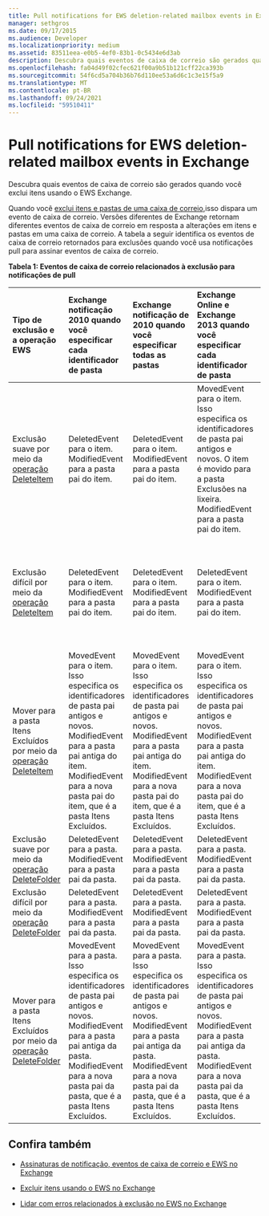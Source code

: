 ```yaml
---
title: Pull notifications for EWS deletion-related mailbox events in Exchange
manager: sethgros
ms.date: 09/17/2015
ms.audience: Developer
ms.localizationpriority: medium
ms.assetid: 83511eea-e0b5-4ef0-83b1-0c5434e6d3ab
description: Descubra quais eventos de caixa de correio são gerados quando você exclui itens usando o EWS Exchange.
ms.openlocfilehash: fa04d49f02cfec621f00a9b51b121cff22ca393b
ms.sourcegitcommit: 54f6cd5a704b36b76d110ee53a6d6c1c3e15f5a9
ms.translationtype: MT
ms.contentlocale: pt-BR
ms.lasthandoff: 09/24/2021
ms.locfileid: "59510411"
---
```

# <a name="pull-notifications-for-ews-deletion-related-mailbox-events-in-exchange"></a>Pull notifications for EWS deletion-related mailbox events in Exchange

Descubra quais eventos de caixa de correio são gerados quando você exclui itens usando o EWS Exchange.
  
Quando você [exclui itens e pastas de uma caixa de correio,](deleting-items-by-using-ews-in-exchange.md)isso dispara um evento de caixa de correio. Versões diferentes de Exchange retornam diferentes eventos de caixa de correio em resposta a alterações em itens e pastas em uma caixa de correio. A tabela a seguir identifica os eventos de caixa de correio retornados para exclusões quando você usa notificações pull para assinar eventos de caixa de correio. 
  
**Tabela 1: Eventos de caixa de correio relacionados à exclusão para notificações de pull**

|**Tipo de exclusão e a operação EWS**|**Exchange notificação 2010 quando você especificar cada identificador de pasta**|**Exchange notificação de 2010 quando você especificar todas as pastas**|**Exchange Online e Exchange 2013 quando você especificar cada identificador de pasta**|**Exchange Online e Exchange 2013 quando você especificar todas as pastas**|
|:-----|:-----|:-----|:-----|:-----|
|Exclusão suave por meio da [operação DeleteItem](https://msdn.microsoft.com/library/3e26c416-fa12-476e-bfd2-5c1f4bb7b348%28Office.15%29.aspx) <br/> |DeletedEvent para o item.  <br/> ModifiedEvent para a pasta pai do item.  <br/> |DeletedEvent para o item.  <br/> ModifiedEvent para a pasta pai do item.  <br/> |MovedEvent para o item. Isso especifica os identificadores de pasta pai antigos e novos. O item é movido para a pasta Exclusões na lixeira.  <br/> ModifiedEvent para a pasta pai do item.  <br/> |DeletedEvent para o item.  <br/> DeletedEvent para o item da pasta de pesquisa padrão AllItems.  <br/> ModifiedEvent para a pasta pai do item.  <br/> |
|Exclusão difícil por meio da [operação DeleteItem](https://msdn.microsoft.com/library/3e26c416-fa12-476e-bfd2-5c1f4bb7b348%28Office.15%29.aspx) <br/> |DeletedEvent para o item.  <br/> ModifiedEvent para a pasta pai do item.  <br/> |DeletedEvent para o item.  <br/> ModifiedEvent para a pasta pai do item.  <br/> |DeletedEvent para o item.  <br/> ModifiedEvent para a pasta pai do item.  <br/> |DeletedEvent para o item.  <br/> DeletedEvent para o item da pasta de pesquisa padrão AllItems.  <br/> ModifiedEvent para a pasta pai do item.  <br/> |
|Mover para a pasta Itens Excluídos por meio da [operação DeleteItem](https://msdn.microsoft.com/library/3e26c416-fa12-476e-bfd2-5c1f4bb7b348%28Office.15%29.aspx) <br/> |MovedEvent para o item. Isso especifica os identificadores de pasta pai antigos e novos.  <br/> ModifiedEvent para a pasta pai antiga do item.  <br/> ModifiedEvent para a nova pasta pai do item, que é a pasta Itens Excluídos.  <br/> |MovedEvent para o item. Isso especifica os identificadores de pasta pai antigos e novos.  <br/> ModifiedEvent para a pasta pai antiga do item.  <br/> ModifiedEvent para a nova pasta pai do item, que é a pasta Itens Excluídos.  <br/> |MovedEvent para o item. Isso especifica os identificadores de pasta pai antigos e novos.  <br/> ModifiedEvent para a pasta pai antiga do item.  <br/> ModifiedEvent para a nova pasta pai do item, que é a pasta Itens Excluídos.  <br/> |DeletedEvent da pasta de pesquisa padrão AllItems.  <br/> CreatedEvent para o item na pasta AllItems.  <br/> ModifiedEvent para a pasta pai original do item.  <br/> ModifiedEvent para a pasta Itens Excluídos.  <br/> |
|Exclusão suave por meio da [operação DeleteFolder](https://msdn.microsoft.com/library/b0f92682-4895-4bcf-a4a1-e4c2e8403979%28Office.15%29.aspx) <br/> |DeletedEvent para a pasta.  <br/> ModifiedEvent para a pasta pai da pasta.  <br/> |DeletedEvent para a pasta.  <br/> ModifiedEvent para a pasta pai da pasta.  <br/> |DeletedEvent para a pasta.  <br/> ModifiedEvent para a pasta pai da pasta.  <br/> |DeletedEvent para a pasta.  <br/> ModifiedEvent para a pasta pai da pasta.  <br/> |
|Exclusão difícil por meio da [operação DeleteFolder](https://msdn.microsoft.com/library/b0f92682-4895-4bcf-a4a1-e4c2e8403979%28Office.15%29.aspx) <br/> |DeletedEvent para a pasta.  <br/> ModifiedEvent para a pasta pai da pasta.  <br/> |DeletedEvent para a pasta.  <br/> ModifiedEvent para a pasta pai da pasta.  <br/> |DeletedEvent para a pasta.  <br/> ModifiedEvent para a pasta pai da pasta.  <br/> |DeletedEvent para a pasta.  <br/> ModifiedEvent para a pasta pai da pasta.  <br/> |
|Mover para a pasta Itens Excluídos por meio da [operação DeleteFolder](https://msdn.microsoft.com/library/b0f92682-4895-4bcf-a4a1-e4c2e8403979%28Office.15%29.aspx) <br/> |MovedEvent para a pasta. Isso especifica os identificadores de pasta pai antigos e novos.  <br/> ModifiedEvent para a pasta pai antiga da pasta.  <br/> ModifiedEvent para a nova pasta pai da pasta, que é a pasta Itens Excluídos.  <br/> |MovedEvent para a pasta. Isso especifica os identificadores de pasta pai antigos e novos.  <br/> ModifiedEvent para a pasta pai antiga da pasta.  <br/> ModifiedEvent para a nova pasta pai da pasta, que é a pasta Itens Excluídos.  <br/> |MovedEvent para a pasta. Isso especifica os identificadores de pasta pai antigos e novos.  <br/> ModifiedEvent para a pasta pai antiga da pasta.  <br/> ModifiedEvent para a nova pasta pai da pasta, que é a pasta Itens Excluídos.  <br/> |ModifiedEvent para a pasta pai antiga da pasta.  <br/> ModifiedEvent para a nova pasta pai da pasta, que é a pasta Itens Excluídos.  <br/> |
   
## <a name="see-also"></a>Confira também


- [Assinaturas de notificação, eventos de caixa de correio e EWS no Exchange](notification-subscriptions-mailbox-events-and-ews-in-exchange.md)
    
- [Excluir itens usando o EWS no Exchange](deleting-items-by-using-ews-in-exchange.md)
    
- [Lidar com erros relacionados à exclusão no EWS no Exchange](handling-deletion-related-errors-in-ews-in-exchange.md)
    

